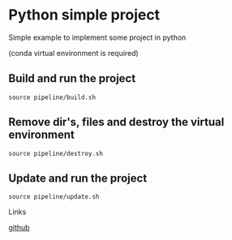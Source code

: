 # Python simple project

Simple example to implement some project in python

(conda virtual environment is required)

## Build and run the project

```
source pipeline/build.sh
```

## Remove dir's, files and destroy the virtual environment

```
source pipeline/destroy.sh
```

## Update and run the project

```
source pipeline/update.sh
```

Links

[github](https://github.com/Diegoomal)